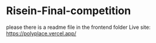 # Risein-Final-competition
please there is a readme file in the frontend folder
Live site: https://polyplace.vercel.app/
